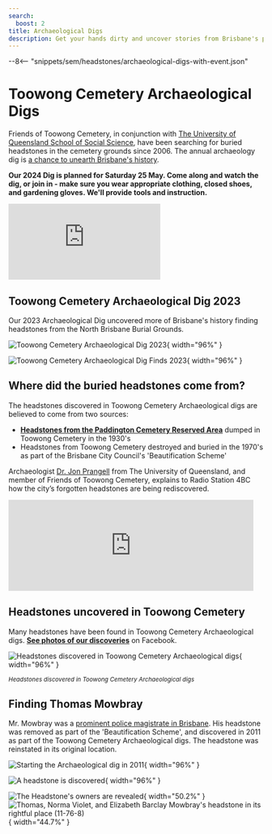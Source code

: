 ```yaml
---
search:
  boost: 2
title: Archaeological Digs
description: Get your hands dirty and uncover stories from Brisbane's past 
---
```


--8<-- "snippets/sem/headstones/archaeological-digs-with-event.json"

# Toowong Cemetery Archaeological Digs

Friends of Toowong Cemetery, in conjunction with [The University of Queensland School of Social Science](https://social-science.uq.edu.au/undergraduate/archaeology), have been searching for buried headstones in the cemetery grounds since 2006. The annual archaeology dig is [a chance to unearth Brisbane's history](https://www.abc.net.au/news/2018-05-26/archaeology-dig-at-toowong-cemetery-a-chance-to-unearth-history/9800474). 

**Our 2024 Dig is planned for Saturday 25 May. Come along and watch the dig, or join in - make sure you wear appropriate clothing, closed shoes, and gardening gloves. We'll provide tools and instruction.**

<div class="video-wrapper">
  <iframe src="https://www.youtube.com/embed/hgCx4OW69cY" title="YouTube video player" frameborder="0" allow="accelerometer; clipboard-write; encrypted-media; gyroscope; picture-in-picture" allowfullscreen></iframe>
</div> 

## Toowong Cemetery Archaeological Dig 2023 

Our 2023 Archaeological Dig uncovered more of Brisbane's history finding headstones from the North Brisbane Burial Grounds. 

![Toowong Cemetery Archaeological Dig 2023](../assets/images/digs/2023/dig-2023.jpg){ width="96%" } 

![Toowong Cemetery Archaeological Dig Finds 2023](../assets/images/digs/2023/dig-finds-2023.jpg){ width="96%" } 


## Where did the buried headstones come from?

The headstones discovered in Toowong Cemetery Archaeological digs are believed to come from two sources: 

- **[Headstones from the Paddington Cemetery Reserved Area](lost-paddington-headstones.md)** dumped in Toowong Cemetery in the 1930's
- Headstones from Toowong Cemetery destroyed and buried in the 1970's as part of the Brisbane City Council's 'Beautification Scheme'

Archaeologist [Dr. Jon Prangell](https://social-science.uq.edu.au/profile/138/jon-prangnell) from The University of Queensland, and member of Friends of Toowong Cemetery, explains to Radio Station 4BC how the city’s forgotten headstones are being rediscovered. 

<iframe src="https://omny.fm/shows/4bc-weekends-with-spencer-howson/archaeologists-unearth-forgotten-headstones-in-too/embed" width="96%" height="180" allow="autoplay; clipboard-write" frameborder="0" title="Archaeologists unearth  forgotten headstones in Toowong"></iframe>

## Headstones uncovered in Toowong Cemetery

Many headstones have been found in Toowong Cemetery Archaeological digs. **[See photos of our discoveries](https://www.facebook.com/pg/1871fotc/photos/?ref=page_internal)** on Facebook.

![Headstones discovered in Toowong Cemetery Archaeological digs](../assets/lost-and-found.jpg){ width="96%" } 

*<small>Headstones discovered in Toowong Cemetery Archaeological digs</small>*

## Finding Thomas Mowbray

Mr. Mowbray was a [prominent police magistrate in Brisbane](https://trove.nla.gov.au/newspaper/article/82175317). His headstone was removed as part of the 'Beautification Scheme', and discovered in 2011 as part of the Toowong Cemetery Archaeological digs. The headstone was reinstated in its original location.

![Starting the Archaeological dig in 2011](../assets/images/digs/2011/fotc-2011-dig-3.jpg){ width="96%" } 

![A headstone is discovered](../assets/images/digs/2011/fotc-2011-dig-1.jpg){ width="96%" } 

![The Headstone's owners are revealed](../assets/images/digs/2011/fotc-2011-dig-6.jpg){ width="50.2%" } ![Thomas, Norma Violet, and Elizabeth Barclay Mowbray's headstone in its rightful place (11-76-8)](../assets/images/digs/2011/fotc-2011-dig-8.jpg){ width="44.7%" } 

